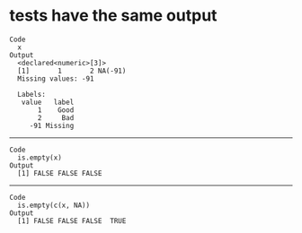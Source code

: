 # tests have the same output

    Code
      x
    Output
      <declared<numeric>[3]>
      [1]       1       2 NA(-91)
      Missing values: -91
      
      Labels:
       value   label
           1    Good
           2     Bad
         -91 Missing

---

    Code
      is.empty(x)
    Output
      [1] FALSE FALSE FALSE

---

    Code
      is.empty(c(x, NA))
    Output
      [1] FALSE FALSE FALSE  TRUE


